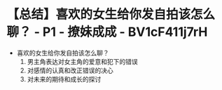 # 【总结】喜欢的女生给你发自拍该怎么聊？ - P1 - 撩妹成成 - BV1cF411j7rH

-   喜欢的女生给你发自拍该怎么聊？
    1.  男主角表达对女主角的爱意和犯下的错误
    2.  对感情的认真和改正错误的决心
    3.  对未来的期待和成长的探讨